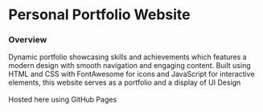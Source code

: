 # Personal Portfolio Website

### Overview
Dynamic portfolio showcasing skills and achievements which features a modern design with smooth navigation and engaging content. Built using HTML and CSS with FontAwesome for icons and JavaScript for interactive elements, this website serves as a portfolio and a display of UI Design
<br>
<br>
Hosted here using GitHub Pages
